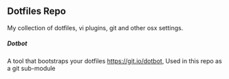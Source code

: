 ## Dotfiles Repo
My collection of dotfiles, vi plugins, git and other osx settings.

##### Dotbot
A tool that bootstraps your dotfiles https://git.io/dotbot, Used in this repo as a git sub-module

